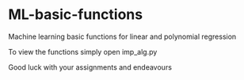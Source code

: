 # ML-basic-functions
Machine learning basic functions for linear and polynomial regression

To view the functions simply open imp_alg.py

Good luck with your assignments and endeavours
